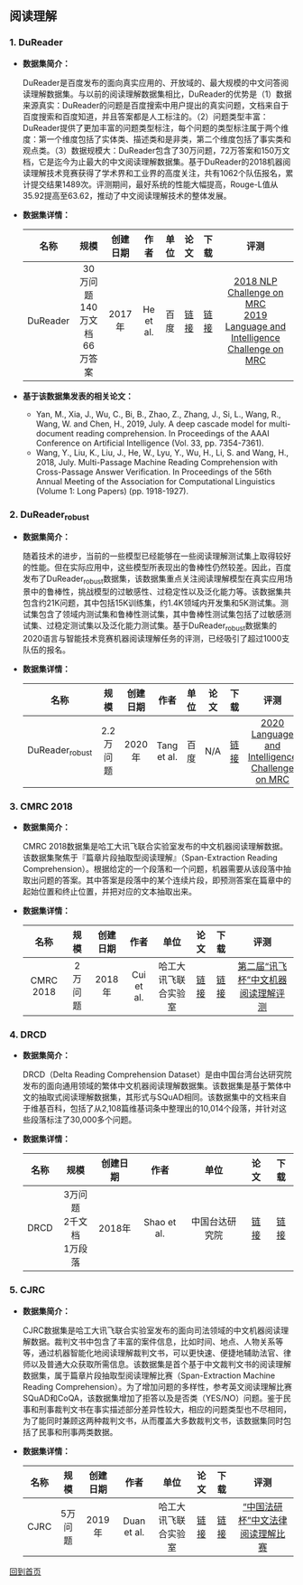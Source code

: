 ## 阅读理解

### 1. DuReader
- <strong>数据集简介：</strong>

    DuReader是百度发布的面向真实应用的、开放域的、最大规模的中文问答阅读理解数据集。与以前的阅读理解数据集相比，DuReader的优势是（1）数据来源真实：DuReader的问题是百度搜索中用户提出的真实问题，文档来自于百度搜索和百度知道，并且答案都是人工标注的。（2）问题类型丰富：DuReader提供了更加丰富的问题类型标注，每个问题的类型标注属于两个维度：第一个维度包括了实体类、描述类和是非类，第二个维度包括了事实类和观点类。（3）数据规模大：DuReader包含了30万问题，72万答案和150万文档，它是迄今为止最大的中文阅读理解数据集。基于DuReader的2018机器阅读理解技术竞赛获得了学术界和工业界的高度关注，共有1062个队伍报名，累计提交结果1489次。评测期间，最好系统的性能大幅提高，Rouge-L值从35.92提高至63.62，推动了中文阅读理解技术的整体发展。

- <strong>数据集详情：</strong>

    |  名称 | 规模 | 创建日期 | 作者 | 单位 | 论文 | 下载 | 评测 |
    | :---: | :---:| :---: | :---: | :---: | :---: | :---: | :---: |
    | DuReader | 30万问题<br>140万文档<br>66万答案 | 2017年 | He et al. | 百度 | [链接](https://www.aclweb.org/anthology/W18-2605.pdf) | [链接](https://ai.baidu.com/broad/introduction?dataset=dureader)| [2018 NLP Challenge on MRC](http://mrc2018.cipsc.org.cn/)<br> [2019 Language and Intelligence Challenge on MRC](http://lic2019.ccf.org.cn/) |

- <strong>基于该数据集发表的相关论文：</strong>
    - Yan, M., Xia, J., Wu, C., Bi, B., Zhao, Z., Zhang, J., Si, L., Wang, R., Wang, W. and Chen, H., 2019, July. A deep cascade model for multi-document reading comprehension. In Proceedings of the AAAI Conference on Artificial Intelligence (Vol. 33, pp. 7354-7361).
    - Wang, Y., Liu, K., Liu, J., He, W., Lyu, Y., Wu, H., Li, S. and Wang, H., 2018, July. Multi-Passage Machine Reading Comprehension with Cross-Passage Answer Verification. In Proceedings of the 56th Annual Meeting of the Association for Computational Linguistics (Volume 1: Long Papers) (pp. 1918-1927).


### 2. DuReader<sub>robust</sub>
- <strong>数据集简介：</strong>

    随着技术的进步，当前的一些模型已经能够在一些阅读理解测试集上取得较好的性能。但在实际应用中，这些模型所表现出的鲁棒性仍然较差。因此，百度发布了DuReader<sub>robust</sub>数据集，该数据集重点关注阅读理解模型在真实应用场景中的鲁棒性，挑战模型的过敏感性、过稳定性以及泛化能力等。该数据集共包含约21K问题，其中包括15K训练集，约1.4K领域内开发集和5K测试集。测试集包含了领域内测试集和鲁棒性测试集，其中鲁棒性测试集包括了过敏感测试集、过稳定测试集以及泛化能力测试集。基于DuReader<sub>robust</sub>数据集的2020语言与智能技术竞赛机器阅读理解任务的评测，已经吸引了超过1000支队伍的报名。

- <strong>数据集详情：</strong>

    |  名称 | 规模 | 创建日期 | 作者 | 单位 | 论文 | 下载 | 评测 |
    | :---: | :---:| :---: | :---: | :---: | :---: | :---: | :---: |
    | DuReader<sub>robust</sub> | 2.2万问题 | 2020年 | Tang et al. | 百度 | N/A | [链接](https://github.com/PaddlePaddle/Research/tree/master/NLP/DuReader-Robust-BASELINE)| [2020 Language and Intelligence Challenge on MRC](http://lic2020.cipsc.org.cn/) |


### 3. CMRC 2018
- <strong>数据集简介：</strong>

    CMRC 2018数据集是哈工大讯飞联合实验室发布的中文机器阅读理解数据。该数据集聚焦于『篇章片段抽取型阅读理解』（Span-Extraction Reading Comprehension）。根据给定的一个段落和一个问题，机器需要从该段落中抽取出问题的答案。其中答案是段落中的某个连续片段，即预测答案在篇章中的起始位置和终止位置，并把对应的文本抽取出来。

- <strong>数据集详情：</strong>

    |  名称 | 规模 | 创建日期 | 作者 | 单位 | 论文 | 下载 | 评测 |
    | :---: | :---:| :---: | :---: | :---: | :---: | :---: | :---: |
    | CMRC 2018 | 2万问题 | 2018年 | Cui et al. | 哈工大讯飞联合实验室 | [链接](https://www.aclweb.org/anthology/D19-1600.pdf) | [链接](https://github.com/ymcui/cmrc2018)| [第二届“讯飞杯”中文机器阅读理解评测](https://hfl-rc.github.io/cmrc2018/) |


### 4. DRCD
- <strong>数据集简介：</strong>

    DRCD（Delta Reading Comprehension Dataset）是由中国台湾台达研究院发布的面向通用领域的繁体中文机器阅读理解数据集。该数据集是基于繁体中文的抽取式阅读理解数据集，其形式与SQuAD相同。该数据集中的文档来自于维基百科，包括了从2,108篇维基词条中整理出的10,014个段落，并针对这些段落标注了30,000多个问题。

- <strong>数据集详情：</strong>

    |  名称 | 规模 | 创建日期 | 作者 | 单位 | 论文 | 下载 | 
    | :---: | :---:| :---: | :---: | :---: | :---: | :---: | 
    | DRCD | 3万问题<br>2千文档<br>1万段落 | 2018年 | Shao et al. | 中国台达研究院 | [链接](https://arxiv.org/pdf/1806.00920.pdf) | [链接](https://github.com/DRCKnowledgeTeam/DRCD)| 


### 5. CJRC
- <strong>数据集简介：</strong>

    CJRC数据集是哈工大讯飞联合实验室发布的面向司法领域的中文机器阅读理解数据。裁判文书中包含了丰富的案件信息，比如时间、地点、人物关系等等，通过机器智能化地阅读理解裁判文书，可以更快速、便捷地辅助法官、律师以及普通大众获取所需信息。该数据集是首个基于中文裁判文书的阅读理解数据集，属于篇章片段抽取型阅读理解比赛（Span-Extraction Machine Reading Comprehension）。为了增加问题的多样性，参考英文阅读理解比赛SQuAD和CoQA，该数据集增加了拒答以及是否类（YES/NO）问题。鉴于民事和刑事裁判文书在事实描述部分差异性较大，相应的问题类型也不尽相同，为了能同时兼顾这两种裁判文书，从而覆盖大多数裁判文书，该数据集同时包括了民事和刑事两类数据。

- <strong>数据集详情：</strong>

    |  名称 | 规模 | 创建日期 | 作者 | 单位 | 论文 | 下载 | 评测 |
    | :---: | :---:| :---: | :---: | :---: | :---: | :---: | :---: |
    | CJRC | 5万问题 | 2019年 | Duan et al. | 哈工大讯飞联合实验室 | [链接](https://arxiv.org/pdf/1912.09156.pdf) | [链接](https://github.com/china-ai-law-challenge/CAIL2019/tree/master/%E9%98%85%E8%AF%BB%E7%90%86%E8%A7%A3)| [“中国法研杯”中文法律阅读理解比赛](http://cail.cipsc.org.cn) |


[回到首页](/README.md)
